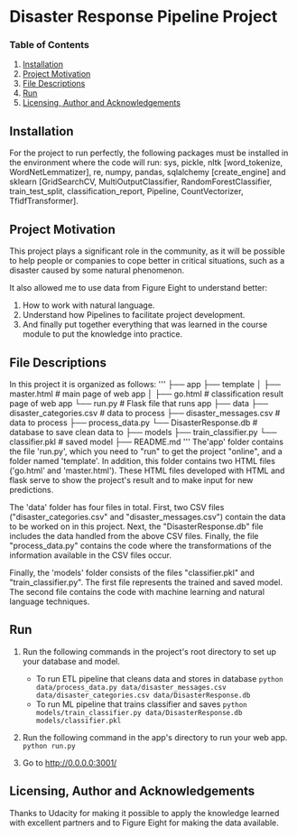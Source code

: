 # Disaster Response Pipeline Project

### Table of Contents
1. [Installation](#installation)
2. [Project Motivation](#motivation)
3. [File Descriptions](#files)
4. [Run](#run)
5. [Licensing, Author and Acknowledgements](#laa)

## Installation <a name="installation"></a>

For the project to run perfectly, the following packages must be installed in the environment where the code will run: sys, pickle, nltk [word_tokenize, WordNetLemmatizer], re, numpy, pandas, sqlalchemy [create_engine] and sklearn [GridSearchCV, MultiOutputClassifier, RandomForestClassifier, train_test_split, classification_report, Pipeline, CountVectorizer, TfidfTransformer].

## Project Motivation<a name="motivation"></a>

This project plays a significant role in the community, as it will be possible to help people or companies to cope better in critical situations, such as a disaster caused by some natural phenomenon. 

It also allowed me to use data from Figure Eight to understand better:

1. How to work with natural language.
2. Understand how Pipelines to facilitate project development.
3. And finally put together everything that was learned in the course module to put the knowledge into practice.

## File Descriptions <a name="files"></a>

In this project it is organized as follows:
'''
├── app
    ├── template
    │   ├── master.html     # main page of web app
    │   ├── go.html         # classification result page of web app
    └── run.py # Flask file that runs app
├── data
    ├── disaster_categories.csv     # data to process
    ├── disaster_messages.csv       # data to process
    ├── process_data.py
    └── DisasterResponse.db         # database to save clean data to
├── models
    ├── train_classifier.py
    └── classifier.pkl      # saved model
├── README.md
'''
The'app' folder  contains the file 'run.py', which you need to "run" to get the project "online", and a folder named 'template'. In addition, this folder contains two HTML files ('go.html' and 'master.html'). These HTML files developed with HTML and flask serve to show the project's result and to make input for new predictions.

The 'data' folder has four files in total. First, two CSV files ("disaster_categories.csv" and "disaster_messages.csv") contain the data to be worked on in this project. Next, the "DisasterResponse.db" file includes the data handled from the above CSV files. Finally, the file "process_data.py" contains the code where the transformations of the information available in the CSV files occur.

Finally, the 'models' folder consists of the files "classifier.pkl" and "train_classifier.py". The first file represents the trained and saved model. The second file contains the code with machine learning and natural language techniques.

## Run <a name="run"></a>

1. Run the following commands in the project's root directory to set up your database and model.

    - To run ETL pipeline that cleans data and stores in database
        `python data/process_data.py data/disaster_messages.csv data/disaster_categories.csv data/DisasterResponse.db`
    - To run ML pipeline that trains classifier and saves
        `python models/train_classifier.py data/DisasterResponse.db models/classifier.pkl`

2. Run the following command in the app's directory to run your web app.
    `python run.py`

3. Go to http://0.0.0.0:3001/

## Licensing, Author and Acknowledgements <a name="laa"></a>

Thanks to Udacity for making it possible to apply the knowledge learned with excellent partners and to Figure Eight for making the data available.